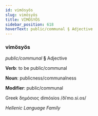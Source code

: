```yaml
---
id: vimösyös
slug: vimösyös
title: VİMÖSYÖS
sidebar_position: 618
hoverText: public/communal § Adjective
---
```


### vimösyös

*public/communal* **§** Adjective

**Verb**: to be public/communal

**Noun**: publicness/communalness

**Modifier**: public/communal

Greek δημόσιος dimósios /ðiˈmo.si.os/

*Hellenic Language Family*